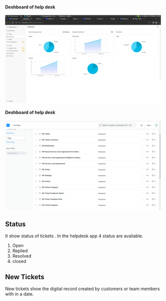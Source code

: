 ####  Deshboard of help desk

![image](helpdesk1.png)

####  Deshboard of help desk

![image](d1.png)

## Status
It show status of tickets . In the helpdesk app  4 status are avaliable.
1. Open
2. Replied
3. Resolved
4. closed

## New Tickets
New tickets show the digital record created by customers or team members with in a date. 
